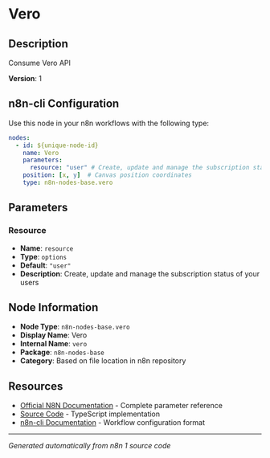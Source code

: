 # Vero

## Description

Consume Vero API

**Version**: 1

## n8n-cli Configuration

Use this node in your n8n workflows with the following type:

```yaml
nodes:
  - id: ${unique-node-id}
    name: Vero
    parameters:
      resource: "user" # Create, update and manage the subscription status of your users
    position: [x, y]  # Canvas position coordinates
    type: n8n-nodes-base.vero
```

## Parameters

### Resource

- **Name**: `resource`
- **Type**: `options`
- **Default**: `"user"`
- **Description**: Create, update and manage the subscription status of your users


## Node Information

- **Node Type**: `n8n-nodes-base.vero`
- **Display Name**: Vero
- **Internal Name**: `vero`
- **Package**: `n8n-nodes-base`
- **Category**: Based on file location in n8n repository

## Resources

- [Official N8N Documentation](https://docs.n8n.io/integrations/builtin/app-nodes/n8n-nodes-base.vero/) - Complete parameter reference
- [Source Code](https://github.com/n8n-io/n8n/blob/master/packages/nodes-base/nodes/Vero/Vero.node.ts) - TypeScript implementation
- [n8n-cli Documentation](https://github.com/edenreich/n8n-cli) - Workflow configuration format

---
*Generated automatically from n8n 1 source code*
